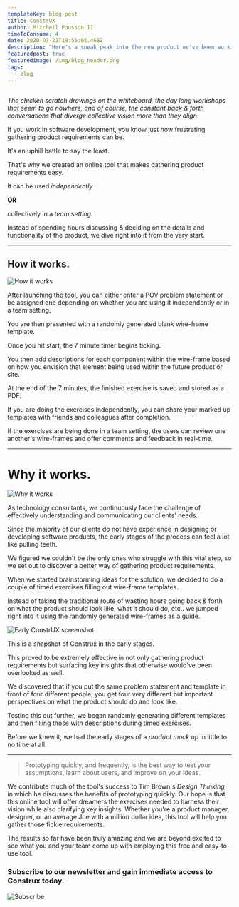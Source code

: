 ```yaml
---
templateKey: blog-post
title: ConstrUX
author: Mitchell Pousson II
timeToConsume: 4
date: 2020-07-21T19:55:02.468Z
description: "Here's a sneak peak into the new product we've been working on. "
featuredpost: true
featuredimage: /img/blog_header.png
tags:
  - blog
---
```

![]()

*The chicken scratch drawings on the whiteboard, the day long workshops that seem to go nowhere, and of course, the constant back & forth conversations that diverge collective vision more than they align*.

If you work in software development, you know just how frustrating gathering product requirements can be.

It's an uphill battle to say the least.

That's why we created an online tool that makes gathering product requirements easy.

It can be used *independently*

**OR**

collectively in a *team setting*.

Instead of spending hours discussing & deciding on the details and functionality of the product, we dive right into it from the very start.

- - -

## How it works.

![How it works](/img/computer-2851285_1280.png)

After launching the tool, you can either enter a POV problem statement or be assigned one depending on whether you are using it independently or in a team setting.

You are then presented with a randomly generated blank wire-frame template.

Once you hit start, the 7 minute timer begins ticking.

You then add descriptions for each component within the wire-frame based on how you envision that element being used within the future product or site.

At the end of the 7 minutes, the finished exercise is saved and stored as a PDF.

If you are doing the exercises independently, you can share your marked up templates with friends and colleagues after completion.

If the exercises are being done in a team setting, the users can review one another's wire-frames and offer comments and feedback in real-time.

- - -

# Why it works.

![Why it works](/img/idea-152213_1280.png)

As technology consultants, we continuously face the challenge of effectively understanding and communicating our clients' needs.

Since the majority of our clients do not have experience in designing or developing software products, the early stages of the process can feel a lot like pulling teeth.

We figured we couldn't be the only ones who struggle with this vital step, so we set out to discover a better way of gathering product requirements.

When we started brainstorming ideas for the solution, we decided to do a couple of timed exercises filling out wire-frame templates.

Instead of taking the traditional route of wasting hours going back & forth on what the product should look like, what it should do, etc.. we jumped right into it using the randomly generated wire-frames as a guide.

![Early ConstrUX screenshot](/img/construx_early_screenshot.png)

This is a snapshot of Construx in the early stages.

This proved to be extremely effective in not only gathering product requirements but surfacing key insights that otherwise would've been overlooked as well.

We discovered that if you put the same problem statement and template in front of four different people, you get four very different but important perspectives on what the product should do and look like.

Testing this out further, we began randomly generating different templates and then filling those with descriptions during timed exercises.

Before we knew it, we had the early stages of a *product mock up* in little to no time at all.

- - -

> Prototyping quickly, and frequently, is the best way to test your assumptions, learn about users, and improve on your ideas.

We contribute much of the tool's success to Tim Brown's *Design Thinking,* in which he discusses the benefits of prototyping quickly. Our hope is that this online tool will offer dreamers the exercises needed to harness their vision while also clarifying key insights. Whether you're a product manager, designer, or an average Joe with a million dollar idea, this tool will help you gather those fickle requirements.

The results so far have been truly amazing and we are beyond excited to see what you and your team come up with employing this free and easy-to-use tool.

### Subscribe to our newsletter and gain immediate access to Construx today.

![Subscribe](/img/subscribe-3096723_1920.jpg)

